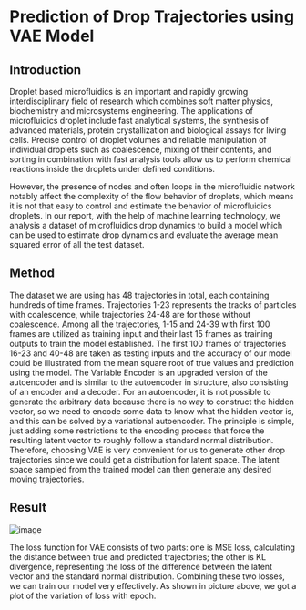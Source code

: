 # Prediction of Drop Trajectories using VAE Model
## Introduction
Droplet based microfluidics is an important and rapidly growing interdisciplinary field of research which combines soft matter physics, biochemistry and microsystems engineering. The applications of microfluidics droplet include fast analytical systems, the synthesis of advanced materials, protein crystallization and biological assays for living cells. Precise control of droplet volumes and reliable manipulation of individual droplets such as coalescence, mixing of their contents, and sorting in combination with fast analysis tools allow us to perform chemical reactions inside the droplets under defined conditions.

However, the presence of nodes and often loops in the microfluidic network notably affect the complexity of the flow behavior of droplets, which means it is not that easy to control and estimate the behavior of microfluidics droplets. In our report, with the help of machine learning technology, we analysis a dataset of microfluidics drop dynamics to build a model which can be used to estimate drop dynamics and evaluate the average mean squared error of all the test dataset.

## Method
The dataset we are using has 48 trajectories in total, each containing hundreds of time frames. Trajectories 1-23 represents the tracks of particles with coalescence, while trajectories 24-48 are for those without coalescence. Among all the trajectories, 1-15 and 24-39 with first 100 frames are utilized as training input and their last 15 frames as training outputs to train the model established. The first 100 frames of trajectories 16-23 and 40-48 are taken as testing inputs and the accuracy of our model could be illustrated from the mean square root of true values and prediction using the model. The Variable Encoder is an upgraded version of the autoencoder and is similar to the autoencoder in structure, also consisting of an encoder and a decoder. For an autoencoder, it is not possible to generate the arbitrary data because there is no way to construct the hidden vector, so we need to encode some data to know what the hidden vector is, and this can be solved by a variational autoencoder. The principle is simple, just adding some restrictions to the encoding process that force the resulting latent vector to roughly follow a standard normal distribution. Therefore, choosing VAE is very convenient for us to generate other drop trajectories since we could get a distribution for latent space. The latent space sampled from the trained model can then generate any desired moving trajectories. 

## Result

![image](https://user-images.githubusercontent.com/90244300/220718747-9da5239a-42bc-45ed-8def-208e92ab9e76.png)

The loss function for VAE consists of two parts: one is MSE loss, calculating the distance between true and predicted trajectories; the other is KL divergence, representing the loss of the difference between the latent vector and the standard normal distribution. Combining these two losses, we can train our model very effectively. As shown in picture above, we got a plot of the variation of loss with epoch.
